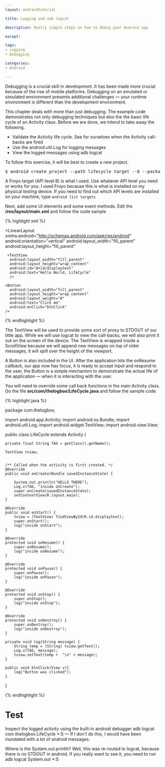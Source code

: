 ```yaml
---
layout: androidtutorial

title: Logging and adb logcat

description: Really simple steps on how to debug your Android app

except:

tags:
- Logging
- Debugging

categories:
- Android

---
```


Debugging is a crucial skill in development. It has been made more crucial because of the rise of mobile platforms. Debugging on an emulated or simulated environment presents additional challenges &mdash; your runtime environment is different than the development environment. 

This chapter deals with more than just debugging. The example code demonstrates not only debugging techniques but also the the basic life cycle of an Activity class.  Before we are done, we intend to take away the following.

- Validate the Activity life cycle. See for ourselves when the Activity call-backs are fired
- Use the android.util.Log for logging messages
- View the logged messages using adb logcat  


To follow this exercise, it will be best to create a new project.

<pre class='codeblock'>$ android create project --path lifecycle target --8 --package com.thelogbox --activity LifeCycle 
</pre>

A Froyo target (API level 8) is what I used. Use whatever API level you need or works for you. I used Froyo because this is what is installed on my physical testing device. If you need to find out which API levels are installed on your machine, type <code class="codeblock">android list targets</code>

Next, add some UI elements and some event methods. Edit the **/res/layout/main.xml** and follow the code sample

{% highlight xml %}
<?xml version="1.0" encoding="utf-8"?>
<LinearLayout xmlns:android="http://schemas.android.com/apk/res/android"
  android:orientation="vertical"
  android:layout_width="fill_parent"
  android:layout_height="fill_parent"
  >

  <ScrollView
    android:layout_width="fill_parent"
    android:layout_height="wrap_content"
    android:layout_weight="9">

     <TextView  
      android:layout_width="fill_parent" 
      android:layout_height="wrap_content"
	  android:id="@+id/displaytext" 
      android:text="Hello World, LifeCycle"
      />
  </ScrollView>

    <Button
	  android:layout_width="fill_parent"
	  android:layout_height="wrap_content"
	  android:layout_weight="0"
	  android:text="Click me"
	  android:onClick="btnClick"	
	/>
</LinearLayout>
{% endhighlight %}

The TextView will be used to provide some sort of proxy to STDOUT of our little app. While we will use logcat to view the call-backs, we will also print it out on the screen of the device. The TextView is wrapped inside a ScrollView because we will append  new messages on top of older messages, it will spill over the height of the viewport. 

A Button is also included in the UI. After the application hits the onResume callback, our app now has focus, it is ready to accept input and respond to the user, the Button is a simple mechanism to demonstrate the actual life of the application &mdash; when it is interacting with the user. 

You will need to override some call back functions in the main Activity class. Go the file **src/com/thelogbox/LifeCycle.java** and follow the sample code

{% highlight java %}

package com.thelogbox;

import android.app.Activity;
import android.os.Bundle;
import android.util.Log;
import android.widget.TextView;
import android.view.View;

public class LifeCycle extends Activity {
	
    private final String TAG = getClass().getName();
	
    TextView tview;
	
	
    /** Called when the activity is first created. */
    @Override
    public void onCreate(Bundle savedInstanceState) {
				
		System.out.println("HELLO THERE");
		Log.v(TAG, "inside onCreate");
        super.onCreate(savedInstanceState);
        setContentView(R.layout.main);
    }
	
	@Override
	public void onStart() {
		tview = (TextView) findViewById(R.id.displaytext);
		super.onStart();
		log("inside onStart");
	}
	
	@Override
	protected void onResume() {
		super.onResume();
		log("inside onResume");
	}
	
	@Override
	protected void onPause() {
		super.onPause();
		log("inside onPause");
	}
	
	@Override
	protected void onStop() {
		super.onStop();
		log("inside onStop");
	}

	@Override
	protected void onDestroy() {
		super.onDestroy();
		log("inside onDestroy");
	}
	
	private void log(String message) {		
		String temp = (String) tview.getText();
		Log.v(TAG, message);
		tview.setText(temp +  "\n" + message);
	}
	
	public void btnClick(View v){
		log("Button was clicked");
	}
}

{% endhighlight %}

# Test

Inspect the logged activity using the built-in android debugger <span class='codeblock'>adb logcat com.thelogbox.LifeCycle *:S </span> &mdash;  If I don't do this, I would have been inundated with a lot of android messages. 

Where is the System.out.println?  Well, this was re-routed to logcat, because there is no STDOUT in android. If you really want to see it, you need to run <span class='codeblock'>adb logcat System.out *:S </span>













